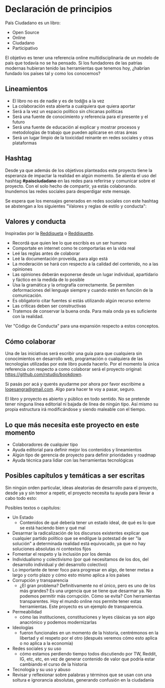 # Declaración de principios

País Ciudadano es un libro:

- Open Source
- Online
- Ciudadano
- Participativo

El objetivo es tener una referencia online multidisciplinaria de un modelo de país que todavía no se ha pensado. Si los fundadores de las patrias modernas hubieran tenido las herramientas que tenemos hoy, ¿habrían fundado los países tal y como los conocemos?

## Lineamientos

- El libro no es de nadie y es de tod\@s a la vez
- La colaboración esta abierta a cualquiera que quiera aportar
- Será a la vez un espacio político sin chicanas políticas
- Será una fuente de conocimiento y referencia para el presente y el futuro
- Será una fuente de educación al explicar y mostrar procesos y metodologías de trabajo que pueden aplicarse en otras áreas
- Será un lugar limpio de la toxicidad reinante en redes sociales y otras plataformas


## Hashtag

Desde ya que además de los objetivos planteados este proyecto tiene la esperanza de impactar la realidad en algún momento. Se alienta el uso del hashtag **#paisciudadano** en las redes para referirse y comunicar sobre el proyecto. Con el solo hecho de compartir, ya estás colaborando. Inundemos las redes sociales para desperdigar este mensaje.

Se espera que los mensajes generados en redes sociales con este hashtag se abstengan a los siguientes "Valores y reglas de estilo y conducta":

## Valores y conducta

Inspiradas por la [Reddiqueta](https://www.reddit.com/wiki/es/reddiquette) o [Reddiquette](https://reddit.zendesk.com/hc/en-us/articles/205926439-Reddiquette).

- Recordá que quien lee lo que escribís es un ser humano
- Comportate en internet como te comportarías en la vida real
- Leé las reglas antes de colaborar
- Leé la documentación proveída, para algo está
- La moderación se hará con respecto a la calidad del contenido, no a las opiniones
- Las opiniones deberán exponerse desde un lugar individual, apartidario y fáctico en la medida de lo posible
- Usa la gramática y la ortografía correctamente. Se permiten deformaciones del lenguaje siempre y cuando estén en función de la comunicación.
- Es obligatorio citar fuentes si estás utilizando algún recurso externo
- Las críticas deben ser constructivas
- Tratemos de conservar la buena onda. Para mala onda ya es suficiente con la realidad.

Ver "Código de Conducta" para una expansión respecto a estos conceptos.

## Cómo colaborar

Una de las iniciativas será escribir una guía para que cualquiera sin conocimientos en desarrollo web, programación o cualquiera de las tecnologías utilizadas por este libro pueda hacerlo. Por el momento la única referencia con respecto a como colaborar será el proyecto original: https://github.com/rstudio/bookdown.

Si pasás por acá y querés ayudarme por ahora por favor escribime a loqesangra@gmail.com. Algo para hacer te voy a pasar, seguro.

El libro y proyecto es abierto y público en todo sentido. No se pretende tener ninguna línea editorial ni bajada de línea de ningún tipo. Así mismo su propia estructura irá modificándose y siendo maleable con el tiempo.

## Lo que más necesita este proyecto en este momento

- Colaboradores de cualquier tipo
- Ayuda editorial para definir mejor los contenidos y lineamientos
- Algún tipo de gerencia de proyecto para definir prioridades y roadmap
- Ayuda técnica para lidiar con las herramientas tecnológicas

## Posibles capítulos y temáticas a ser escritas

Sin ningún orden particular, ideas aleatorias de desarrollo para el proyecto, desde ya y sin temor a repetir, el proyecto necesita tu ayuda para llevar a cabo todo esto:

Posibles textos o capítulos:

- Un Estado
  - Contenidos de qué debería tener un estado ideal, de qué es lo que se está haciendo bien y qué mal
- Desarmar la radicalización de los discursos existentes explicar que cualquier partido político que se endilgue la potestad de ser "la solución" a determinada realidad está equivocado, ya que no hay soluciones absolutas ni contextos fijos
- Fomentar el respeto y la inclusión por los demás
- Individualismo y colectivismo (por qué necesitamos de los dos, del desarrollo individual y del desarrollo colectivo)
- Lo importante de tener foco para progresar en algo, de tener metas a largo y corto plazo y cómo esto mismo aplica a los países
- Corrupción y transparencia
  - ¿El gran problema? Definitivamente no el único, pero es uno de los más grandes? Es una urgencia que se tiene que desarmar ya. No podemos permitir más corrupción. Cómo se evita? Con herramientas transparentes. Hoy el mundo online nos permite tener estas herramientas. Este proyecto es un ejemplo de transparencia.
- Permeabilidad
  - cómo las instituciones, constituciones y leyes clásicas ya son algo anacrónico y podemos modernizarlas
- Ideologías
  - fueron funcionales en un momento de la historia, centrémonos en la libertad y el respeto por el otro (después veremos cómo esto aplica o no aplica a la economía)
- Redes sociales y su uso
  - cómo estamos perdiendo tiempo todos discutiendo por TW, Reddit, IG, etc, etc, en vez de generar contenido de valor que podría estar cambiando el curso de la historia
- Tecnología y su uso y abuso
- Revisar y reflexionar sobre palabras y términos que se usan con una soltura e ignorancia absolutas, generando confusión en la ciudadanía
